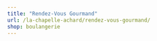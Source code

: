 ```yaml
---
title: "Rendez-Vous Gourmand"
url: /la-chapelle-achard/rendez-vous-gourmand/
shop: boulangerie
---
```


